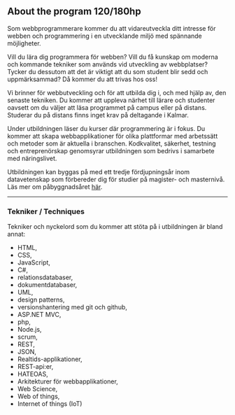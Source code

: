 ## About the program 120/180hp

Som webbprogrammerare kommer du att vidareutveckla ditt intresse för webben och programmering i en utvecklande miljö med spännande möjligheter.

Vill du lära dig programmera för webben? Vill du få kunskap om moderna och kommande tekniker som används vid utveckling av webbplatser? Tycker du dessutom att det är viktigt att du som student blir sedd och uppmärksammad? Då kommer du att trivas hos oss!

Vi brinner för webbutveckling och för att utbilda dig i, och med hjälp av, den senaste tekniken. Du kommer att uppleva närhet till lärare och studenter oavsett om du väljer att läsa programmet på campus eller på distans. Studerar du på distans finns inget krav på deltagande i Kalmar.

Under utbildningen läser du kurser där programmering är i fokus. Du kommer att skapa webbapplikationer för olika plattformar med arbetssätt och metoder som är aktuella i branschen. Kodkvalitet, säkerhet, testning och entreprenörskap genomsyrar utbildningen som bedrivs i samarbete med näringslivet.

Utbildningen kan byggas på med ett tredje fördjupningsår inom datavetenskap som förbereder dig för studier på magister- och masternivå. Läs mer om påbyggnadsåret [här](https://lnu.se/program/pabyggnadsutbildning-inom-datavetenskap-kandidatexamen/).

---

### Tekniker / Techniques

Tekniker och nyckelord som du kommer att stöta på i utbildningen är bland annat:

* HTML, 
* CSS, 
* JavaScript, 
* C#, 
* relationsdatabaser, 
* dokumentdatabaser, 
* UML, 
* design patterns, 
* versionshantering med git och github, 
* ASP.NET MVC, 
* php, 
* Node.js, 
* scrum, 
* REST, 
* JSON, 
* Realtids-applikationer, 
* REST-api:er, 
* HATEOAS, 
* Arkitekturer för webbapplikationer, 
* Web Science, 
* Web of things, 
* Internet of things (IoT)